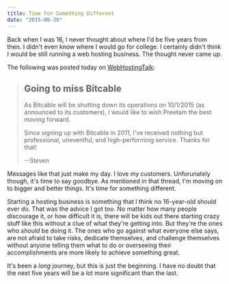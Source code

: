 ```yaml
---
title: Time For Something Different
date: "2015-08-30"
---
```


Back when I was 16, I never thought about where I'd be five years from then. I didn't even know where I would go for college. I certainly didn't think I would be still running a web hosting business. The thought never came up.

The following was posted today on [WebHostingTalk](http://www.webhostingtalk.com/showthread.php?t=1509254):

> ## Going to miss Bitcable
> As Bitcable will be shutting down its operations on 10/1/2015 (as announced to its customers), I would like to wish Preetam the best moving forward.
>
> Since signing up with Bitcable in 2011, I've received nothing but professional, uneventful, and high-performing service. Thanks for that!
> 
> --Steven

Messages like that just make my day. I love my customers. Unforunately though, it's time to say goodbye. As mentioned in that thread, I'm moving on to bigger and better things. It's time for something different.

Starting a hosting business is something that I think no 16-year-old should ever do. That was the advice I got too. No matter how many people discourage it, or how difficult it is, there will be kids out there starting crazy stuff like this without a clue of what they're getting into. But they're the ones who *should* be doing it. The ones who go against what everyone else says, are not afraid to take risks, dedicate themselves, and challenge themselves without anyone telling them what to do or overseeing their accomplishments are more likely to achieve something great.

It's been a *long* journey, but this is just the beginning. I have no doubt that the next five years will be a lot more significant than the last.

